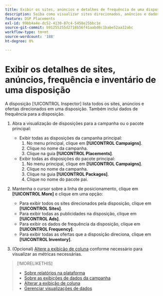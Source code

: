 ```yaml
---
title: Exibir os sites, anúncios e detalhes de frequência de uma disposição
description: Saiba como visualizar sites direcionados, anúncios e dados de frequência para uma disposição.
feature: DSP Placements
exl-id: 99bb4a4e-dc52-4130-87c4-5458e25bbc1e
source-git-commit: b91255255d2718b56f41aabd8c1babe52aa32abc
workflow-type: tm+mt
source-wordcount: '188'
ht-degree: 0%

---
```


# Exibir os detalhes de sites, anúncios, frequência e inventário de uma disposição

A disposição [!UICONTROL Inspector] lista todos os sites, anúncios e ofertas direcionados em uma disposição. Também inclui dados de frequência para a disposição.

1. Abra a visualização de disposições para a campanha ou o pacote principal:

   * Exibir todas as disposições da campanha principal:
      1. No menu principal, clique em **[!UICONTROL Campaigns]**.
      1. Clique no nome da campanha.
      1. Clique na guia **[!UICONTROL Placements]**.
   * Exibir todas as disposições do pacote principal:
      1. No menu principal, clique em **[!UICONTROL Campaigns]**.
      1. Clique no nome da campanha.
      1. Clique na guia **[!UICONTROL Packages]**.
      1. Clique no nome do pacote pai.


1. Mantenha o cursor sobre a linha de posicionamento, clique em **[!UICONTROL More]** e clique em uma opção:
   * Para exibir todos os sites direcionados pela disposição, clique em **[!UICONTROL Sites]**.
   * Para exibir todas as publicidades na disposição, clique em **[!UICONTROL Ads]**.
   * Para exibir os dados de frequência da disposição, clique em **[!UICONTROL Frequency]**.
   * Para exibir todas as ofertas que a disposição direciona, clique em **[!UICONTROL Inventory]**.

1. (Opcional) [Altere a exibição de coluna](column-view-change.md) conforme necessário para visualizar as métricas necessárias.

>[!MORELIKETHIS]
>
>* [Sobre relatórios na plataforma](campaign-reports-about.md)
>* [Sobre as exibições de dados da campanha](campaign-data-views-about.md)
>* [Alterar a exibição de coluna](column-view-change.md)
>* [Gerenciar visualizações de dados](campaign-data-visualization-manage.md)

